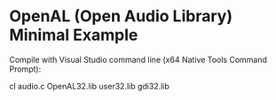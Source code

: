 # OpenAL (Open Audio Library) Minimal Example

Compile with Visual Studio command line (x64 Native Tools Command Prompt):

cl audio.c OpenAL32.lib user32.lib gdi32.lib